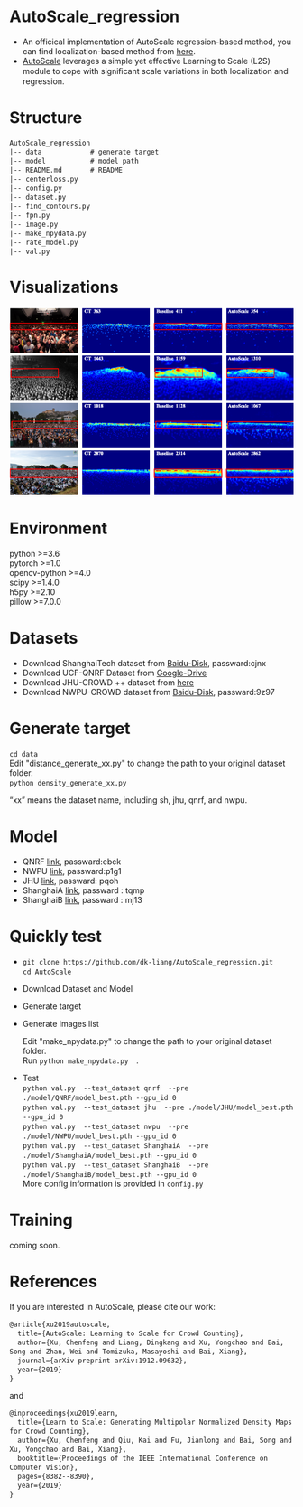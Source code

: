 # AutoScale_regression
* An officical implementation of AutoScale regression-based method, you can find localization-based method from [here](https://github.com/dkliang-hust/AutoScale_localization). 
* [AutoScale](https://arxiv.org/abs/1912.09632) leverages a simple yet effective Learning to Scale (L2S) module to cope with signiﬁcant scale variations in both localization and regression.<br />

# Structure
```
AutoScale_regression
|-- data            # generate target
|-- model           # model path 
|-- README.md       # README
|-- centerloss.py           
|-- config.py          
|-- dataset.py       
|-- find_contours.py           
|-- fpn.py         
|-- image.py
|-- make_npydata.py
|-- rate_model.py
|-- val.py          
```

# Visualizations
![avatar](./images/result.png)

# Environment
python >=3.6 <br />
pytorch >=1.0 <br />
opencv-python >=4.0 <br />
scipy >=1.4.0 <br />
h5py >=2.10 <br />
pillow >=7.0.0

# Datasets
* Download ShanghaiTech dataset from [Baidu-Disk](https://pan.baidu.com/s/15WJ-Mm_B_2lY90uBZbsLwA), passward:cjnx <br />
* Download UCF-QNRF Dataset from  [Google-Drive](https://www.crcv.ucf.edu/data/ucf-qnrf/)
* Download JHU-CROWD ++  dataset from [here](http://www.crowd-counting.com/)
* Download NWPU-CROWD dataset from [Baidu-Disk](https://pan.baidu.com/s/1Rm1WTBcz3h6k5ZvLnCCiMA), passward:9z97
# Generate target
```cd data```<br />
Edit "distance_generate_xx.py" to change the path to your original dataset folder.<br />
```python density_generate_xx.py```

“xx” means the dataset name, including sh, jhu, qnrf, and  nwpu.

# Model
* QNRF [link](https://pan.baidu.com/s/1lZ1hZ8Oz-YbKzxokLDw7lg), passward:ebck
* NWPU [link](https://pan.baidu.com/s/12V599ABxoUAyUAqfi92iYg), passward:p1g1
* JHU [link](https://pan.baidu.com/s/1iFFv_A0ut_UCnT02yKWsjQ), passward: pqoh
* ShanghaiA [link](https://pan.baidu.com/s/10i1X5T-zScTOdEKXgH-E5Q), passward : tqmp
* ShanghaiB [link](https://pan.baidu.com/s/1JRdB5sewWifZrAVx6x7ASg), passward : mj13
# Quickly test
* ```git clone https://github.com/dk-liang/AutoScale_regression.git```<br />
  ```cd AutoScale```<br />

* Download Dataset and Model

* Generate target

* Generate images list

  Edit "make_npydata.py" to change the path to your original dataset folder.<br />
  Run ```python make_npydata.py  ```.

* Test <br />
```python val.py  --test_dataset qnrf  --pre ./model/QNRF/model_best.pth --gpu_id 0```<br />
```python val.py  --test_dataset jhu  --pre ./model/JHU/model_best.pth --gpu_id 0```<br />
```python val.py  --test_dataset nwpu  --pre ./model/NWPU/model_best.pth --gpu_id 0```<br />
```python val.py  --test_dataset ShanghaiA  --pre ./model/ShanghaiA/model_best.pth --gpu_id 0```<br />
```python val.py  --test_dataset ShanghaiB  --pre ./model/ShanghaiB/model_best.pth --gpu_id 0```<br />
More config information is  provided in ```config.py  ```

# Training
coming soon.

# References
If you are interested in AutoScale, please cite our work:
```
@article{xu2019autoscale,
  title={AutoScale: Learning to Scale for Crowd Counting},
  author={Xu, Chenfeng and Liang, Dingkang and Xu, Yongchao and Bai, Song and Zhan, Wei and Tomizuka, Masayoshi and Bai, Xiang},
  journal={arXiv preprint arXiv:1912.09632},
  year={2019}
}
```
and
```
@inproceedings{xu2019learn,
  title={Learn to Scale: Generating Multipolar Normalized Density Maps for Crowd Counting},
  author={Xu, Chenfeng and Qiu, Kai and Fu, Jianlong and Bai, Song and Xu, Yongchao and Bai, Xiang},
  booktitle={Proceedings of the IEEE International Conference on Computer Vision},
  pages={8382--8390},
  year={2019}
}
```


